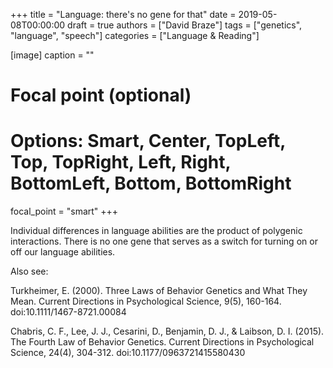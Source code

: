 +++
title = "Language: there's no gene for that"
date = 2019-05-08T00:00:00
draft = true
authors = ["David Braze"]
tags = ["genetics", "language", "speech"]
categories = ["Language & Reading"]

[image]
  caption = ""
  # Focal point (optional)
  # Options: Smart, Center, TopLeft, Top, TopRight, Left, Right, BottomLeft, Bottom, BottomRight
  focal_point = "smart"
+++

Individual differences in language abilities are the product of
polygenic interactions. There is no one gene that serves as a switch
for turning on or off our language abilities.

Also see:

Turkheimer, E. (2000). Three Laws of Behavior Genetics and What They
Mean. Current Directions in Psychological Science, 9(5),
160-164. doi:10.1111/1467-8721.00084

Chabris, C. F., Lee, J. J., Cesarini, D., Benjamin, D. J., & Laibson,
D. I. (2015). The Fourth Law of Behavior Genetics. Current Directions
in Psychological Science, 24(4), 304-312. doi:10.1177/0963721415580430
